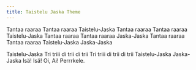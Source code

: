 ```yaml
---
title: Taistelu Jaska Theme
---
```

Tantaa raaraa Tantaa raaraa
Taistelu-Jaska
Tantaa raaraa Tantaa raaraa
Taistelu-Jaska
Tantaa raaraa Tantaa raaraa
Jaska-Jaska
Tantaa raaraa Tantaa raaraa
Taistelu-Jaska
Jaska-Jaska

Taistelu-Jaska
Tri triii di trii di trii
Tri triii di trii di trii
Taistelu-Jaska
Jaska-Jaska
Isä! Isä!
Oi, Ai!
Perrrkele.
